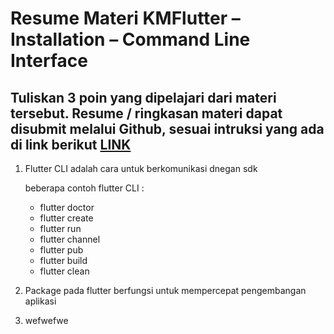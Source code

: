 # Resume Materi KMFlutter – Installation – Command Line Interface
## Tuliskan 3 poin yang dipelajari dari materi tersebut. Resume / ringkasan materi dapat disubmit melalui Github, sesuai intruksi yang ada di link berikut [LINK](https://cobalt-bike-c9e.notion.site/Cara-Pengumpulan-2b2224b8ba0b4dd78774084a65c0154d)
1. Flutter CLI adalah cara untuk berkomunikasi dnegan sdk

   beberapa contoh flutter CLI :
   - flutter doctor
   - flutter create
   - flutter run
   - flutter channel
   - flutter pub
   - flutter build
   - flutter clean

2. Package pada flutter berfungsi untuk mempercepat pengembangan aplikasi
3. wefwefwe

